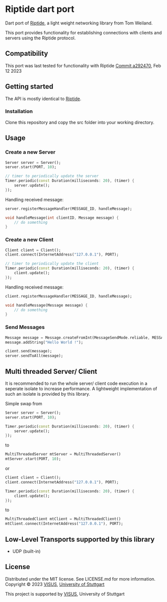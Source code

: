 # Riptide dart port

Dart port of [Riptide](https://github.com/RiptideNetworking/Riptide), a light weight networking library from Tom Weiland.

This port provides functionality for establishing connections with clients and servers using the Riptide protocol. 

## Compatibility

This port was last tested for functionality with Riptide [Commit a292470](https://github.com/RiptideNetworking/Riptide/commit/a29247052505cdb2f5e0c8994cb4006d6da857d4), Feb 12 2023

## Getting started

The API is mostly identical to [Riptide](https://github.com/RiptideNetworking/Riptide).

### Installation

Clone this repository and copy the src folder into your working directory.


## Usage

### Create a new Server
```dart
Server server = Server();
server.start(PORT, 10);

// timer to periodically update the server
Timer.periodic(const Duration(milliseconds: 20), (timer) {
    server.update();
});
```

Handling received message:
```dart
server.registerMessageHandler(MESSAGE_ID, handleMessage);

void handleMessage(int clientID, Message message) {
    // do something
}
```

### Create a new Client
```dart
Client client = Client();
client.connect(InternetAddress("127.0.0.1"), PORT);

// timer to periodically update the client
Timer.periodic(const Duration(milliseconds: 20), (timer) {
    client.update();
});
```

Handling received message:
```dart
client.registerMessageHandler(MESSAGE_ID, handleMessage);

void handleMessage(Message message) {
    // do something
}
```

### Send Messages
```dart
Message message = Message.createFromInt(MessageSendMode.reliable, MESSAGE_ID);
message.addString("Hello World !");

client.send(message);
server.sendToAll(message);
```

## Multi threaded Server/ Client
It is recommended to run the whole server/ client code execution in a seperate isolate to increase performance.
A lightweight implementation of such an isolate is provided by this library.

Simple swap from
```dart
Server server = Server();
server.start(PORT, 10);

Timer.periodic(const Duration(milliseconds: 20), (timer) {
    server.update();
});
```
to
```dart
MultiThreadedServer mtServer = MultiThreadedServer()
mtServer.start(PORT, 10);
```
or
```dart
Client client = Client();
client.connect(InternetAddress("127.0.0.1"), PORT);

Timer.periodic(const Duration(milliseconds: 20), (timer) {
    client.update();
});
```
to
```dart
MultiThreadedClient mtClient = MultiThreadedClient()
mtClient.connect(InternetAddress("127.0.0.1"), PORT);
```

## Low-Level Transports supported by this library

* UDP (built-in)

## License

Distributed under the MIT license. See LICENSE.md for more information. Copyright © 2023 [VISUS](https://www.visus.uni-stuttgart.de/en/), [University of Stuttgart](https://www.uni-stuttgart.de/)

This project is supported by [VISUS](https://www.visus.uni-stuttgart.de/en/), University of Stuttgart


